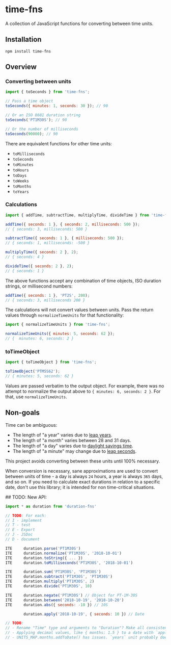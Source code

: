 # time-fns

A collection of JavaScript functions for converting between time units.

## Installation

`npm install time-fns`

## Overview

### Converting between units

```javascript
import { toSeconds } from 'time-fns';

// Pass a time object
toSeconds({ minutes: 1, seconds: 30 }); // 90

// Or an ISO 8601 duration string
toSeconds('PT1M30S'); // 90

// Or the number of milliseconds
toSeconds(90000); // 90
```

There are equivalent functions for other time units:

- `toMilliseconds`
- `toSeconds`
- `toMinutes`
- `toHours`
- `toDays`
- `toWeeks`
- `toMonths`
- `toYears`

### Calculations

```javascript
import { addTime, subtractTime, multiplyTime, divideTime } from 'time-fns';

addTime({ seconds: 1 }, { seconds: 2, milliseconds: 500 });
// { seconds: 3, milliseconds: 500 }

subtractTime({ seconds: 1 }, { milliseconds: 500 });
// { seconds: 1, milliseconds: -500 }

multiplyTime({ seconds: 2 }, 2);
// { seconds: 4 }

divideTime({ seconds: 2 }, 2);
// { seconds: 1 }
```

The above functions accept any combination of time objects, ISO duration strings, or millisecond numbers:

```javascript
addTime({ seconds: 1 }, 'PT2S', 200);
// { seconds: 3, milliseconds 200 }
```

The calculations will not convert values between units. Pass the return values through `normalizeTimeUnits` for that functionality:

```javascript
import { normalizeTimeUnits } from 'time-fns';

normalizeTimeUnits({ minutes: 5, seconds: 62 });
// {  minutes: 6, seconds: 2 }
```

### toTimeObject

```javascript
import { toTimeObject } from 'time-fns';

toTimeObject('PTM5S62');
// { minutes: 5, seconds: 62 }
```

Values are passed verbatim to the output object. For example, there was no attempt to normalize the output above to `{ minutes: 6, seconds: 2 }`. For that, use `normalizeTimeUnits`.

## Non-goals

Time can be ambiguous:

- The length of "a year" varies due to [leap years](https://en.wikipedia.org/wiki/Leap_year).
- The length of "a month" varies between 28 and 31 days.
- The length of "a day" varies due to [daylight savings time](https://en.wikipedia.org/wiki/Daylight_saving_time).
- The length of "a minute" may change due to [leap seconds](https://en.wikipedia.org/wiki/Leap_second).

This project avoids converting between these units until 100% necessary.

When conversion is necessary, sane approximations are used to convert between units of time - a day is always `24` hours, a year is always `365` days, and so on. If you need to calculate exact durations in relation to a specific date, don't use this library; it is intended for non time-critical situations.

## TODO: New API:

```javascript
import * as duration from 'duration-fns'

// TODO: For each:
// I - implement
// T - test
// E - Export
// J - JSDoc
// D - document

ITE     duration.parse('PT1M30S')
ITE     duration.normalize('PT1M30S', '2018-10-01')
ITE     duration.toString({ ... })
ITE     duration.toMilliseconds('PT1M30S', '2018-10-01')

ITE     duration.sum('PT1M30S', 'PT1M30S')
ITE     duration.subtract('PT1M30S', 'PT1M30S')
ITE     duration.multiply('PT1M30S', 2)
ITE     duration.divide('PT1M30S', 10)

ITE     duration.negate('PT1M30S') // Object for PT-1M-30S
ITE     duration.between('2018-10-19', '2018-10-20')
ITE     duration.abs({ seconds: -10 }) // 10S

        duration.apply('2018-10-19', { seconds: 10 }) // Date

// TODO:
// - Rename "Time" type and arguments to "Duration"? Make all consistent.
// - Applying decimal values, like { months: 1.5 } to a date with `apply` doesn't work / make sense.
// - UNITS_MAP.months.addToDate() has issues. `years` unit probably does too. Look at what date-fns do.
```
